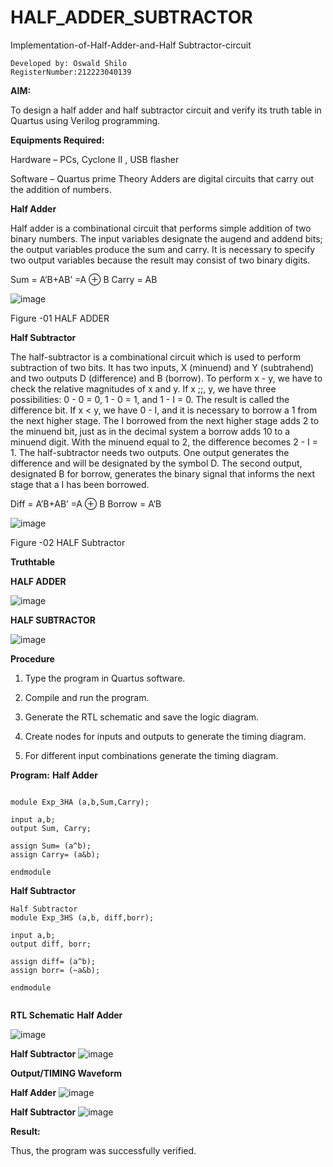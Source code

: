 # HALF_ADDER_SUBTRACTOR
Implementation-of-Half-Adder-and-Half Subtractor-circuit

```
Developed by: Oswald Shilo
RegisterNumber:212223040139
```


**AIM:**

To design a half adder and half subtractor circuit and verify its truth table in Quartus using Verilog programming.

**Equipments Required:**

Hardware – PCs, Cyclone II , USB flasher 

Software – Quartus prime Theory Adders are digital circuits that carry out the addition of numbers.

**Half Adder**

Half adder is a combinational circuit that performs simple addition of two binary numbers. The input variables designate the augend and addend bits; the output variables produce the sum and carry. It is necessary to specify two output variables because the result may consist of two binary digits.

Sum = A’B+AB’ =A ⊕ B Carry = AB

![image](https://github.com/naavaneetha/HALF_ADDER_SUBTRACTOR/assets/154305477/bd4a0b2c-cdbc-4184-ab08-81578f121e1f)

Figure -01 HALF ADDER

**Half Subtractor**

The half-subtractor is a combinational circuit which is used to perform subtraction of two bits. It has two inputs, X (minuend) and Y (subtrahend) and two outputs D (difference) and B (borrow). To perform x - y, we have to check the relative magnitudes of x and y. If x ;;, y, we have three possibilities: 0 - 0 = 0, 1 - 0 = 1, and 1 - I = 0. The result is called the difference bit. If x < y, we have 0 - I, and it is necessary to borrow a 1 from the next higher stage. The I borrowed from the next higher stage adds 2 to the minuend bit, just as in the decimal system a borrow adds 10 to a minuend digit. With the minuend equal to 2, the difference becomes 2 - I = 1. The half-subtractor needs two outputs. One output generates the difference and will be designated by the symbol D. The second output, designated B for borrow, generates the binary signal that informs the next stage that a I has been borrowed. 

Diff = A’B+AB’ =A ⊕ B
Borrow = A’B

 ![image](https://github.com/naavaneetha/HALF_ADDER_SUBTRACTOR/assets/154305477/d76b099c-513f-4e7c-843a-e2fd028a531a)

Figure -02 HALF Subtractor


**Truthtable**

**HALF ADDER**

![image](https://github.com/user-attachments/assets/241a5888-c899-4a31-af02-a4aee8e44484)

**HALF SUBTRACTOR**

![image](https://github.com/user-attachments/assets/edb13281-d8bc-47b6-bf14-b9e6a5b32247)



**Procedure**

1.	Type the program in Quartus software.

2.	Compile and run the program.

3.	Generate the RTL schematic and save the logic diagram.

4.	Create nodes for inputs and outputs to generate the timing diagram.

5.	For different input combinations generate the timing diagram.



**Program:**
**Half Adder**
```

module Exp_3HA (a,b,Sum,Carry);

input a,b;
output Sum, Carry;

assign Sum= (a^b);
assign Carry= (a&b);

endmodule
```

**Half Subtractor**

```
Half Subtractor
module Exp_3HS (a,b, diff,borr);

input a,b;
output diff, borr;

assign diff= (a^b);
assign borr= (~a&b);

endmodule
	
```

**RTL Schematic**
**Half Adder**

![image](https://github.com/user-attachments/assets/7356f67f-d81d-4315-913e-4b85845dae6b)



**Half Subtractor**
![image](https://github.com/user-attachments/assets/cf0ceead-046e-4d4b-9646-11274f61c0a0)


**Output/TIMING Waveform**

**Half Adder**
![image](https://github.com/user-attachments/assets/34c46381-4857-4e10-9d81-559f2defc73f)


**Half Subtractor**
![image](https://github.com/user-attachments/assets/b1378edf-b325-4138-9bd0-6d3604090b41)

**Result:**

Thus, the program was successfully verified.
